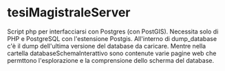 # tesiMagistraleServer

Script php per interfacciarsi con Postgres (con PostGIS). Necessita solo di PHP e PostgreSQL con l'estensione Postgis.
All'interno di dump_database c'è il dump dell'ultima versione del database da caricare. Mentre nella cartella
databaseSchemaInterattivo sono contenute varie pagine web che permttono l'esplorazione e la comprensione dello scherma del database.